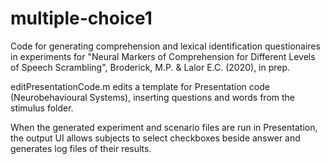 # multiple-choice1
Code for generating comprehension and lexical identification questionaires in experiments for "Neural Markers of Comprehension for Different Levels of Speech Scrambling", Broderick, M.P. & Lalor E.C. (2020), in prep.

editPresentationCode.m edits a template for Presentation code (Neurobehavioural Systems), inserting questions and words from the stimulus folder. 

When the generated experiment and scenario files are run in Presentation, the output UI allows subjects to select checkboxes beside answer and generates log files of their results.  
